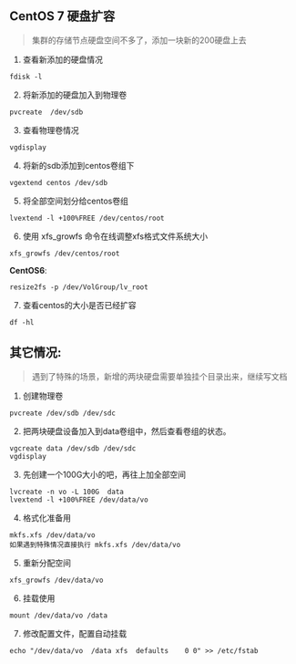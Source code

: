 ## CentOS 7 硬盘扩容

> 集群的存储节点硬盘空间不多了，添加一块新的200硬盘上去

1. 查看新添加的硬盘情况

```
fdisk -l  
```

2. 将新添加的硬盘加入到物理卷
```
pvcreate  /dev/sdb 
```

3. 查看物理卷情况  
     
```
vgdisplay
```
  
  
4. 将新的sdb添加到centos卷组下
  
```             
vgextend centos /dev/sdb  
``` 

5. 将全部空间划分给centos卷组  
``` 
lvextend -l +100%FREE /dev/centos/root
```
6. 使用 xfs_growfs 命令在线调整xfs格式文件系统大小

```
xfs_growfs /dev/centos/root
```

**CentOS6**:

```
resize2fs -p /dev/VolGroup/lv_root
```

7. 查看centos的大小是否已经扩容

```
df -hl                         
```


其它情况:
--------

> 遇到了特殊的场景，新增的两块硬盘需要单独挂个目录出来，继续写文档

1. 创建物理卷

```
pvcreate /dev/sdb /dev/sdc
```

2. 把两块硬盘设备加入到data卷组中，然后查看卷组的状态。

```
vgcreate data /dev/sdb /dev/sdc
vgdisplay
```

3. 先创建一个100G大小的吧，再往上加全部空间

```
lvcreate -n vo -L 100G  data
lvextend -l +100%FREE /dev/data/vo 
```
4. 格式化准备用

```
mkfs.xfs /dev/data/vo
如果遇到特殊情况直接执行 mkfs.xfs /dev/data/vo
```

5. 重新分配空间

```
xfs_growfs /dev/data/vo
```

6. 挂载使用

```
mount /dev/data/vo /data
```

7. 修改配置文件，配置自动挂载

```
echo "/dev/data/vo  /data xfs  defaults    0 0" >> /etc/fstab
```